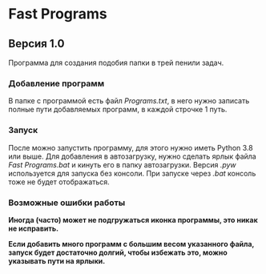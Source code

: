 # Fast Programs

## Версия 1.0

Программа для создания подобия папки в трей пенили задач.

### Добавление программ

В папке с программой есть файл *Programs.txt*, в него нужно записать полные пути добавляемых программ, в каждой строчке 1 путь.


### Запуск

После можно запустить программу, для этого нужно иметь Python 3.8 или выше. Для добавления в автозагрузку, нужно сделать ярлык файла *Fast Programs.bat* и кинуть его в папку автозагрузки. Версия *.pyw* используется для запуска без консоли. При запуске через *.bat* консоль тоже не будет отображаться.

### Возможные ошибки работы

**Иногда (часто) может не подгружаться иконка программы, это никак не исправить.**

**Если добавить много программ с большим весом указанного файла, запуск будет достаточно долгий, чтобы избежать это, можно указывать пути на ярлыки.**
